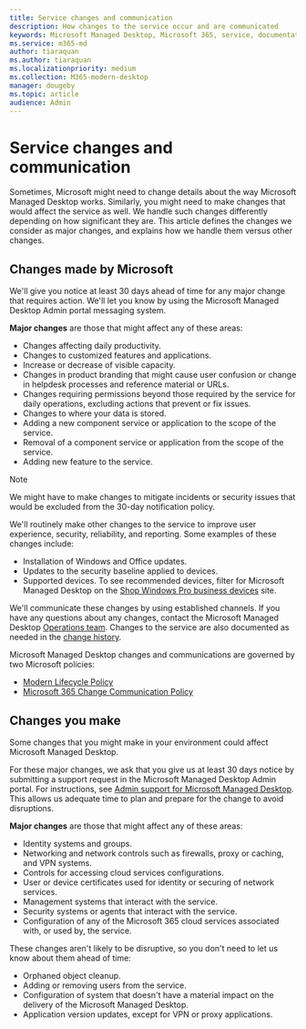 ```yaml
---
title: Service changes and communication
description: How changes to the service occur and are communicated
keywords: Microsoft Managed Desktop, Microsoft 365, service, documentation
ms.service: m365-md
author: tiaraquan
ms.author: tiaraquan
ms.localizationpriority: medium
ms.collection: M365-modern-desktop
manager: dougeby
ms.topic: article
audience: Admin
---
```


# Service changes and communication

Sometimes, Microsoft might need to change details about the way Microsoft Managed Desktop works. Similarly, you might need to make changes that would affect the service as well. We handle such changes differently depending on how significant they are. This article defines the changes we consider as major changes, and explains how we handle them versus other changes.

## Changes made by Microsoft

We'll give you notice at least 30 days ahead of time for any major change that requires action. We'll let you know by using the Microsoft Managed Desktop Admin portal messaging system.

**Major changes** are those that might affect any of these areas:

- Changes affecting daily productivity.
- Changes to customized features and applications.
- Increase or decrease of visible capacity.
- Changes in product branding that might cause user confusion or change in helpdesk processes and reference material or URLs.
- Changes requiring permissions beyond those required by the service for daily operations, excluding actions that prevent or fix issues.
- Changes to where your data is stored.
- Adding a new component service or application to the scope of the service.
- Removal of a component service or application from the scope of the service.
- Adding new feature to the service.

> [!NOTE]
> We might have to make changes to mitigate incidents or security issues that would be excluded from the 30-day notification policy.

We'll routinely make other changes to the service to improve user experience, security, reliability, and reporting. Some examples of these changes include:

- Installation of Windows and Office updates.
- Updates to the security baseline applied to devices.
- Supported devices. To see recommended devices, filter for Microsoft Managed Desktop on the [Shop Windows Pro business devices](https://www.microsoft.com/windows/business/devices) site.

We'll communicate these changes by using established channels. If you have any questions about any changes, contact the Microsoft Managed Desktop [Operations team](../working-with-managed-desktop/admin-support.md). Changes to the service are also documented as needed in the [change history](../change-history-managed-desktop.md).

Microsoft Managed Desktop changes and communications are governed by two Microsoft policies:

- [Modern Lifecycle Policy](https://support.microsoft.com/help/30881/modern-lifecycle-policy)
- [Microsoft 365 Change Communication Policy](/office365/admin/manage/message-center)

## Changes you make

Some changes that you might make in your environment could affect Microsoft Managed Desktop.

For these major changes, we ask that you give us at least 30 days notice by submitting a support request in the Microsoft Managed Desktop Admin portal. For instructions, see [Admin support for Microsoft Managed Desktop](../working-with-managed-desktop/admin-support.md). This allows us adequate time to plan and prepare for the change to avoid disruptions.

**Major changes** are those that might affect any of these areas:

- Identity systems and groups.
- Networking and network controls such as firewalls, proxy or caching, and VPN systems.
- Controls for accessing cloud services configurations.
- User or device certificates used for identity or securing of network services.
- Management systems that interact with the service.
- Security systems or agents that interact with the service.
- Configuration of any of the Microsoft 365 cloud services associated with, or used by, the service.

These changes aren't likely to be disruptive, so you don't need to let us know about them ahead of time:

- Orphaned object cleanup.
- Adding or removing users from the service.
- Configuration of system that doesn't have a material impact on the delivery of the Microsoft Managed Desktop.
- Application version updates, except for VPN or proxy applications.
